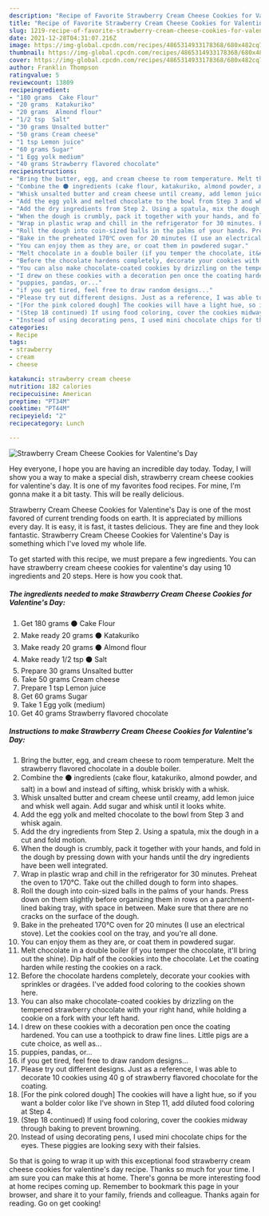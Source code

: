```yaml
---
description: "Recipe of Favorite Strawberry Cream Cheese Cookies for Valentine&amp;#39;s Day"
title: "Recipe of Favorite Strawberry Cream Cheese Cookies for Valentine&amp;#39;s Day"
slug: 1219-recipe-of-favorite-strawberry-cream-cheese-cookies-for-valentine-and-39-s-day
date: 2021-12-28T04:31:07.216Z
image: https://img-global.cpcdn.com/recipes/4865314933178368/680x482cq70/strawberry-cream-cheese-cookies-for-valentines-day-recipe-main-photo.jpg
thumbnail: https://img-global.cpcdn.com/recipes/4865314933178368/680x482cq70/strawberry-cream-cheese-cookies-for-valentines-day-recipe-main-photo.jpg
cover: https://img-global.cpcdn.com/recipes/4865314933178368/680x482cq70/strawberry-cream-cheese-cookies-for-valentines-day-recipe-main-photo.jpg
author: Franklin Thompson
ratingvalue: 5
reviewcount: 13809
recipeingredient:
- "180 grams  Cake Flour"
- "20 grams  Katakuriko"
- "20 grams  Almond flour"
- "1/2 tsp  Salt"
- "30 grams Unsalted butter"
- "50 grams Cream cheese"
- "1 tsp Lemon juice"
- "60 grams Sugar"
- "1 Egg yolk medium"
- "40 grams Strawberry flavored chocolate"
recipeinstructions:
- "Bring the butter, egg, and cream cheese to room temperature. Melt the strawberry flavored chocolate in a double boiler."
- "Combine the ⚫ ingredients (cake flour, katakuriko, almond powder, and salt) in a bowl and instead of sifting, whisk briskly with a whisk."
- "Whisk unsalted butter and cream cheese until creamy, add lemon juice and whisk well again. Add sugar and whisk until it looks white."
- "Add the egg yolk and melted chocolate to the bowl from Step 3 and whisk again."
- "Add the dry ingredients from Step 2. Using a spatula, mix the dough in a cut and fold motion."
- "When the dough is crumbly, pack it together with your hands, and fold in the dough by pressing down with your hands until the dry ingredients have been well integrated."
- "Wrap in plastic wrap and chill in the refrigerator for 30 minutes. Preheat the oven to 170℃. Take out the chilled dough to form into shapes."
- "Roll the dough into coin-sized balls in the palms of your hands. Press down on them slightly before  organizing them in rows on a parchment-lined baking tray, with space in between. Make sure that there are no cracks on the surface of the dough."
- "Bake in the preheated 170℃ oven for 20 minutes (I use an electrical stove). Let the cookies cool on the tray, and you&#39;re all done."
- "You can enjoy them as they are, or coat them in powdered sugar."
- "Melt chocolate in a double boiler (if you temper the chocolate, it&#39;ll bring out the shine). Dip half of the cookies into the chocolate. Let the coating harden while resting the cookies on a rack."
- "Before the chocolate hardens completely, decorate your cookies with sprinkles or dragées. I&#39;ve added food coloring to the cookies shown here."
- "You can also make chocolate-coated cookies by drizzling on the tempered strawberry chocolate with your right hand, while holding a cookie on a fork with your left hand."
- "I drew on these cookies with a decoration pen once the coating hardened. You can use a toothpick to draw fine lines. Little pigs are a cute choice, as well as..."
- "puppies, pandas, or..."
- "if you get tired, feel free to draw random designs..."
- "Please try out different designs. Just as a reference, I was able to decorate 10 cookies using 40 g of strawberry flavored chocolate for the coating."
- "[For the pink colored dough] The cookies will have a light hue, so if you want a bolder color like I&#39;ve shown in Step 11, add diluted food coloring at Step 4."
- "(Step 18 continued) If using food coloring, cover the cookies midway through baking to prevent browning."
- "Instead of using decorating pens, I used mini chocolate chips for the eyes. These piggies are looking sexy with their falsies."
categories:
- Recipe
tags:
- strawberry
- cream
- cheese

katakunci: strawberry cream cheese 
nutrition: 182 calories
recipecuisine: American
preptime: "PT34M"
cooktime: "PT44M"
recipeyield: "2"
recipecategory: Lunch

---
```



![Strawberry Cream Cheese Cookies for Valentine&#39;s Day](https://img-global.cpcdn.com/recipes/4865314933178368/680x482cq70/strawberry-cream-cheese-cookies-for-valentines-day-recipe-main-photo.jpg)

Hey everyone, I hope you are having an incredible day today. Today, I will show you a way to make a special dish, strawberry cream cheese cookies for valentine&#39;s day. It is one of my favorites food recipes. For mine, I'm gonna make it a bit tasty. This will be really delicious.

Strawberry Cream Cheese Cookies for Valentine&#39;s Day is one of the most favored of current trending foods on earth. It is appreciated by millions every day. It is easy, it is fast, it tastes delicious. They are fine and they look fantastic. Strawberry Cream Cheese Cookies for Valentine&#39;s Day is something which I've loved my whole life.




To get started with this recipe, we must prepare a few ingredients. You can have strawberry cream cheese cookies for valentine&#39;s day using 10 ingredients and 20 steps. Here is how you cook that.

<!--inarticleads1-->

##### The ingredients needed to make Strawberry Cream Cheese Cookies for Valentine&#39;s Day:

1. Get 180 grams ⚫ Cake Flour
1. Make ready 20 grams ⚫ Katakuriko
1. Make ready 20 grams ⚫ Almond flour
1. Make ready 1/2 tsp ⚫ Salt
1. Prepare 30 grams Unsalted butter
1. Take 50 grams Cream cheese
1. Prepare 1 tsp Lemon juice
1. Get 60 grams Sugar
1. Take 1 Egg yolk (medium)
1. Get 40 grams Strawberry flavored chocolate




<!--inarticleads2-->

##### Instructions to make Strawberry Cream Cheese Cookies for Valentine&#39;s Day:

1. Bring the butter, egg, and cream cheese to room temperature. Melt the strawberry flavored chocolate in a double boiler.
1. Combine the ⚫ ingredients (cake flour, katakuriko, almond powder, and salt) in a bowl and instead of sifting, whisk briskly with a whisk.
1. Whisk unsalted butter and cream cheese until creamy, add lemon juice and whisk well again. Add sugar and whisk until it looks white.
1. Add the egg yolk and melted chocolate to the bowl from Step 3 and whisk again.
1. Add the dry ingredients from Step 2. Using a spatula, mix the dough in a cut and fold motion.
1. When the dough is crumbly, pack it together with your hands, and fold in the dough by pressing down with your hands until the dry ingredients have been well integrated.
1. Wrap in plastic wrap and chill in the refrigerator for 30 minutes. Preheat the oven to 170℃. Take out the chilled dough to form into shapes.
1. Roll the dough into coin-sized balls in the palms of your hands. Press down on them slightly before  organizing them in rows on a parchment-lined baking tray, with space in between. Make sure that there are no cracks on the surface of the dough.
1. Bake in the preheated 170℃ oven for 20 minutes (I use an electrical stove). Let the cookies cool on the tray, and you&#39;re all done.
1. You can enjoy them as they are, or coat them in powdered sugar.
1. Melt chocolate in a double boiler (if you temper the chocolate, it&#39;ll bring out the shine). Dip half of the cookies into the chocolate. Let the coating harden while resting the cookies on a rack.
1. Before the chocolate hardens completely, decorate your cookies with sprinkles or dragées. I&#39;ve added food coloring to the cookies shown here.
1. You can also make chocolate-coated cookies by drizzling on the tempered strawberry chocolate with your right hand, while holding a cookie on a fork with your left hand.
1. I drew on these cookies with a decoration pen once the coating hardened. You can use a toothpick to draw fine lines. Little pigs are a cute choice, as well as...
1. puppies, pandas, or...
1. if you get tired, feel free to draw random designs...
1. Please try out different designs. Just as a reference, I was able to decorate 10 cookies using 40 g of strawberry flavored chocolate for the coating.
1. [For the pink colored dough] The cookies will have a light hue, so if you want a bolder color like I&#39;ve shown in Step 11, add diluted food coloring at Step 4.
1. (Step 18 continued) If using food coloring, cover the cookies midway through baking to prevent browning.
1. Instead of using decorating pens, I used mini chocolate chips for the eyes. These piggies are looking sexy with their falsies.




So that is going to wrap it up with this exceptional food strawberry cream cheese cookies for valentine&#39;s day recipe. Thanks so much for your time. I am sure you can make this at home. There's gonna be more interesting food at home recipes coming up. Remember to bookmark this page in your browser, and share it to your family, friends and colleague. Thanks again for reading. Go on get cooking!
